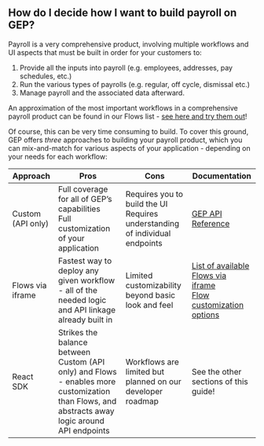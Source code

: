 ## How do I decide how I want to build payroll on GEP?

Payroll is a very comprehensive product, involving multiple workflows and UI aspects that must be built in order for your customers to:

1. Provide all the inputs into payroll (e.g. employees, addresses, pay schedules, etc.)
2. Run the various types of payrolls (e.g. regular, off cycle, dismissal etc.)
3. Manage payroll and the associated data afterward.

An approximation of the most important workflows in a comprehensive payroll product can be found in our Flows list - [see here and try them out](https://docs.gusto.com/embedded-payroll/docs/flow-types)!

Of course, this can be very time consuming to build. To cover this ground, GEP offers _three_ approaches to building your payroll product, which you can mix-and-match for various aspects of your application - depending on your needs for each workflow:

| Approach          | Pros                                                                                                                                           | Cons                                                                        | Documentation                                                 |
| ----------------- | ---------------------------------------------------------------------------------------------------------------------------------------------- | --------------------------------------------------------------------------- | ------------------------------------------------------------- |
| Custom (API only) | Full coverage for all of GEP’s capabilities<br/>Full customization of your application                                                             | Requires you to build the UI<br/>Requires understanding of individual endpoints | [GEP API Reference](https://docs.gusto.com/embedded-payroll/reference)                                             |
| Flows via iframe  | Fastest way to deploy any given workflow - all of the needed logic and API linkage already built in                                            | Limited customizability beyond basic look and feel                          | [List of available Flows via iframe](https://docs.gusto.com/embedded-payroll/docs/flow-types)<br/>[Flow customization options](https://docs.gusto.com/embedded-payroll/docs/customize-flows) |
| React SDK         | Strikes the balance between Custom (API only) and Flows - enables more customization than Flows, and abstracts away logic around API endpoints | Workflows are limited but planned on our developer roadmap                  | See the other sections of this guide!                         |